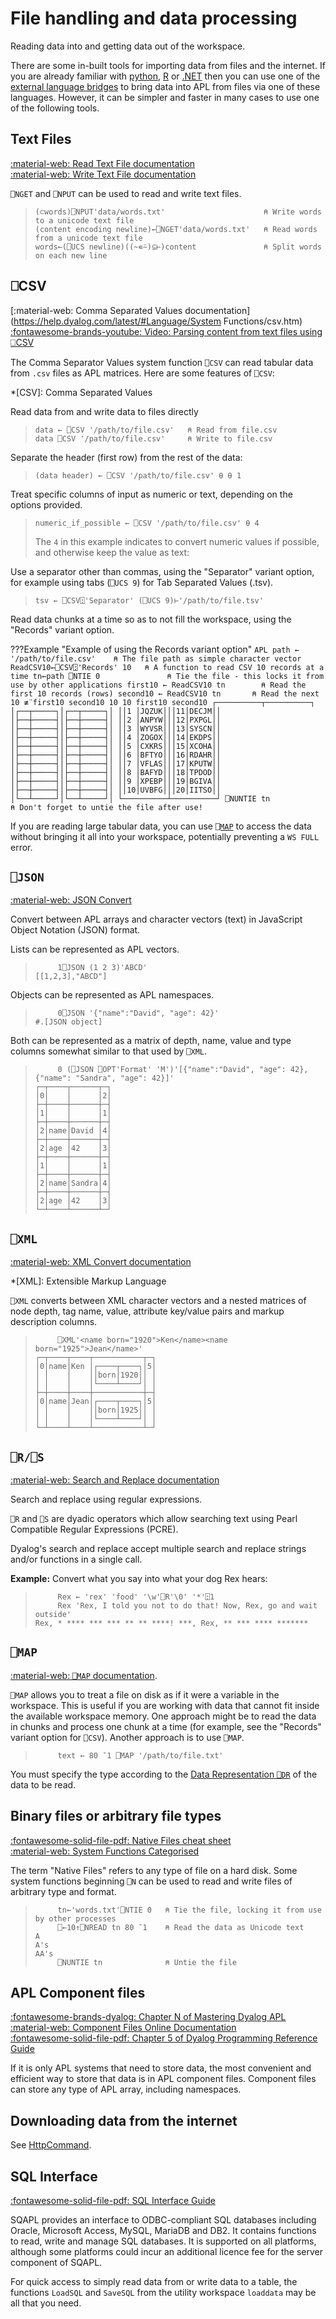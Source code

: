 # File handling and data processing
Reading data into and getting data out of the workspace.

There are some in-built tools for importing data from files and the internet. If you are already familiar with [python](./external-language-interfaces-standard-libraries.md#python-pynapl), [R](./external-language-interfaces-standard-libraries.md#r-language-rsconnect) or [.NET](./external-language-interfaces-standard-libraries.md#net) then you can use one of the [external language bridges](./external-language-interfaces-standard-libraries.md) to bring data into APL from files via one of these languages. However, it can be simpler and faster in many cases to use one of the following tools.

## Text Files
[:material-web: Read Text File documentation](https://help.dyalog.com/latest/#Language/System%20Functions/nget.htm)  
[:material-web: Write Text File documentation](https://help.dyalog.com/latest/#Language/System%20Functions/nput.htm)

`⎕NGET` and `⎕NPUT` can be used to read and write text files.

>```APL
>(⊂words)⎕NPUT'data/words.txt'                      ⍝ Write words to a unicode text file
>(content encoding newline)←⎕NGET'data/words.txt'   ⍝ Read words from a unicode text file
>words←(⎕UCS newline)((~∊⍨)⊆⊢)content               ⍝ Split words on each new line 
>```

## ⎕CSV
[:material-web: Comma Separated Values documentation](https://help.dyalog.com/latest/#Language/System Functions/csv.htm)  
[:fontawesome-brands-youtube: Video: Parsing content from text files using ⎕CSV](https://www.youtube.com/watch?v=AHoiROI15BA)

The Comma Separator Values system function `⎕CSV` can read tabular data from `.csv` files as APL matrices. Here are some features of `⎕CSV`:

*[CSV]: Comma Separated Values

Read data from and write data to files directly  

>```APL
>data ← ⎕CSV '/path/to/file.csv'   ⍝ Read from file.csv
>data ⎕CSV '/path/to/file.csv'     ⍝ Write to file.csv
>```

Separate the header (first row) from the rest of the data:

>```APL
>(data header) ← ⎕CSV '/path/to/file.csv' ⍬ ⍬ 1
>```

Treat specific columns of input as numeric or text, depending on the options provided.  

>```APL
>numeric_if_possible ← ⎕CSV '/path/to/file.csv' ⍬ 4
>```
> The `4` in this example indicates to convert numeric values if possible, and otherwise keep the value as text:

Use a separator other than commas, using the "Separator" variant option, for example using tabs (`⎕UCS 9`) for Tab Separated Values (.tsv).  

>```APL
>tsv ← ⎕CSV⍠'Separator' (⎕UCS 9)⊢'/path/to/file.tsv'
>```

Read data chunks at a time so as to not fill the workspace, using the "Records" variant option.  

???Example "Example of using the Records variant option"
	```APL
		path ← '/path/to/file.csv'    ⍝ The file path as simple character vector
		ReadCSV10←⎕CSV⍠'Records' 10   ⍝ A function to read CSV 10 records at a time
		tn←path ⎕NTIE 0               ⍝ Tie the file - this locks it from use by other applications
		first10 ← ReadCSV10 tn        ⍝ Read the first 10 records (rows)
		second10 ← ReadCSV10 tn       ⍝ Read the next 10
		≢¨first10 second10
	10 10
		first10 second10
	┌──────────┬──────────┐
	│┌──┬─────┐│┌──┬─────┐│
	││1 │JQZUK│││11│DECJM││
	│├──┼─────┤│├──┼─────┤│
	││2 │ANPYW│││12│PXPGL││
	│├──┼─────┤│├──┼─────┤│
	││3 │WYVSR│││13│SYSCN││
	│├──┼─────┤│├──┼─────┤│
	││4 │ZOGOX│││14│EKDPS││
	│├──┼─────┤│├──┼─────┤│
	││5 │CXKRS│││15│XCOHA││
	│├──┼─────┤│├──┼─────┤│
	││6 │BFTYO│││16│RDAHR││
	│├──┼─────┤│├──┼─────┤│
	││7 │VFLAS│││17│KPUTW││
	│├──┼─────┤│├──┼─────┤│
	││8 │BAFYD│││18│TPDOD││
	│├──┼─────┤│├──┼─────┤│
	││9 │XPEBP│││19│BGIVA││
	│├──┼─────┤│├──┼─────┤│
	││10│UVBFG│││20│IITSO││
	│└──┴─────┘│└──┴─────┘│
	└──────────┴──────────┘
		⎕NUNTIE tn                    ⍝ Don't forget to untie the file after use!
	```

If you are reading large tabular data, you can use [`⎕MAP`](#map) to access the data without bringing it all into your workspace, potentially preventing a `WS FULL` error.

## `⎕JSON`
[:material-web: JSON Convert](https://help.dyalog.com/latest/#Language/System%20Functions/json.htm)

Convert between APL arrays and character vectors (text) in JavaScript Object Notation (JSON) format.

Lists can be represented as APL vectors.

>```APL
>      1⎕JSON (1 2 3)'ABCD'
>[[1,2,3],"ABCD"]
>```

Objects can be represented as APL namespaces.

>```APL
>      0⎕JSON '{"name":"David", "age": 42}'
>#.[JSON object]
>```

Both can be represented as a matrix of depth, name, value and type columns somewhat similar to that used by `⎕XML`.

>```APL
>      0 (⎕JSON ⎕OPT'Format' 'M')'[{"name":"David", "age": 42}, {"name": "Sandra", "age": 42}]'
>┌─┬────┬──────┬─┐
>│0│    │      │2│
>├─┼────┼──────┼─┤
>│1│    │      │1│
>├─┼────┼──────┼─┤
>│2│name│David │4│
>├─┼────┼──────┼─┤
>│2│age │42    │3│
>├─┼────┼──────┼─┤
>│1│    │      │1│
>├─┼────┼──────┼─┤
>│2│name│Sandra│4│
>├─┼────┼──────┼─┤
>│2│age │42    │3│
>└─┴────┴──────┴─┘
>```

## `⎕XML`
[:material-web: XML Convert documentation](https://help.dyalog.com/latest/#Language/System%20Functions/xml.htm)

*[XML]: Extensible Markup Language

`⎕XML` converts between XML character vectors and a nested matrices of node depth, tag name, value, attribute key/value pairs and markup description columns.

>```APL
>      ⎕XML'<name born="1920">Ken</name><name born="1925">Jean</name>'
>┌─┬────┬────┬───────────┬─┐
>│0│name│Ken │┌────┬────┐│5│
>│ │    │    ││born│1920││ │
>│ │    │    │└────┴────┘│ │
>├─┼────┼────┼───────────┼─┤
>│0│name│Jean│┌────┬────┐│5│
>│ │    │    ││born│1925││ │
>│ │    │    │└────┴────┘│ │
>└─┴────┴────┴───────────┴─┘
>```

## `⎕R/⎕S`
[:material-web: Search and Replace documentation](https://help.dyalog.com/latest/#Language/System%20Functions/r.htm)

Search and replace using regular expressions.

`⎕R` and `⎕S` are dyadic operators which allow searching text using Pearl Compatible Regular Expressions (PCRE).

Dyalog's search and replace accept multiple search and replace strings and/or functions in a single call.

**Example:** Convert what you say into what your dog Rex hears:

>```APL
>      Rex ← 'rex' 'food' '\w'⎕R'\0' '*'⍠1
>      Rex 'Rex, I told you not to do that! Now, Rex, go and wait outside'
>Rex, * **** *** *** ** ** ****! ***, Rex, ** *** **** *******
>```

## `⎕MAP`
[:material-web: `⎕MAP` documentation](http://help.dyalog.com/latest/#Language/System%20Functions/map.htm).

`⎕MAP` allows you to treat a file on disk as if it were a variable in the workspace. This is useful if you are working with data that cannot fit inside the available workspace memory. One approach might be to read the data in chunks and process one chunk at a time (for example, see the "Records" variant option for `⎕CSV`). Another approach is to use `⎕MAP`.

>```APL
>      text ← 80 ¯1 ⎕MAP '/path/to/file.txt'
>```

You must specify the type according to the [Data Representation `⎕DR`](http://help.dyalog.com/latest/#Language/System%20Functions/Data%20Representation%20Monadic.htm) of the data to be read.

## Binary files or arbitrary file types
[:fontawesome-solid-file-pdf: Native Files cheat sheet](https://docs.dyalog.com/latest/CheatSheet%20-%20Native%20Files.pdf)  
[:material-web: System Functions Categorised](https://help.dyalog.com/latest/#Language/System%20Functions/Summary%20Tables/System%20Functions%20Categorised.htm)

The term "Native Files" refers to any type of file on a hard disk. Some system functions beginning `⎕N` can be used to read and write files of arbitrary type and format.

>```APL
>      tn←'words.txt'⎕NTIE 0   ⍝ Tie the file, locking it from use by other processes
>      ⎕←10↑⎕NREAD tn 80 ¯1    ⍝ Read the data as Unicode text
>A
>A's
>AA's
>      ⎕NUNTIE tn              ⍝ Untie the file
>```

## APL Component files
[:fontawesome-brands-dyalog: Chapter N of Mastering Dyalog APL](https://www.dyalog.com/uploads/documents/MasteringDyalogAPL.pdf#page=557)  
[:material-web: Component Files Online Documentation](https://help.dyalog.com/latest/#Language/APL%20Component%20Files/Component%20Files.htm)  
[:fontawesome-solid-file-pdf: Chapter 5 of Dyalog Programming Reference Guide](https://docs.dyalog.com/latest/Dyalog%20Programming%20Reference%20Guide.pdf)

If it is only APL systems that need to store data, the most convenient and efficient way to store that data is in APL component files. Component files can store any type of APL array, including namespaces.

## Downloading data from the internet
See [HttpCommand](./communication-tools.md#httpcommand).

## SQL Interface
[:fontawesome-solid-file-pdf: SQL Interface Guide](https://docs.dyalog.com/latest/SQL%20Interface%20Guide.pdf)

SQAPL provides an interface to ODBC-compliant SQL databases including Oracle, Microsoft Access, MySQL, MariaDB and DB2. It contains functions to read, write and manage SQL databases. It is supported on all platforms, although some platforms could incur an additional licence fee for the server component of SQAPL.

For quick access to simply read data from or write data to a table, the functions `LoadSQL` and `SaveSQL` from the utility workspace `loaddata` may be all that you need.
